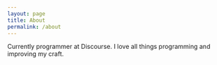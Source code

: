 ```yaml
---
layout: page
title: About
permalink: /about
---
```


Currently programmer at Discourse. I love all things programming and improving
my craft.

